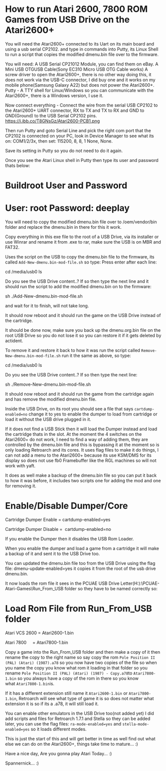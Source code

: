 How to run Atari 2600, 7800 ROM Games from USB Drive on the Atari2600+
===================================================================

You will need the Atari2600+ connected to its Uart on its main board and using a usb serial CP2102.
and type in commands into Putty, its Linux Shell to run a script that copies the modified dmenu.bin file over to the firmware.

You will need:
A USB Serial CP21012 Module, you can find them on eBay.
A Mini USB OTGUSB Cable(Sony EC310 Micro USB OTG Cable works)
A screw driver to open the Atari2600+, there is no other way doing this, it does not work via the USB-C connector, I did buy one and it works on my mobile phone(Samsung Galaxy A22) but does not power the Atari2600+. 
Putty - A TTY shell for Linux/Windows so you can communicate with the Atari2600+, there is a Windows version, I use it.

Now connect everything - Connect the wire from the serial USB CP2102 to the Atari2600+ UART connector, RX to TX and TX to RX and GND to GND(Ground) to the USB Serial CP2102 pins.
https://i.ibb.co/T8GNsGz/Atari2600-PCB1.png

Then run Putty and goto Serial Line and pick the right com port that the CP2102 is connected on your PC, look in Device Manager to see what its on: COM1/2/3x, then set: 115200, 8, 8, 1 None, None.

Save its setting in Putty so you do not need to do it again.

Once you see the Atari Linux shell in Putty then type its user and password thats below:

Buildroot User and Password
============================
User: root 
Password: deeplay
============================

You will need to copy the modified dmenu.bin file over to /oem/vendor/bin folder and replace the dmenu.bin in there for this it work.

Copy everything in this exe file to the root of a USB Drive, via its installer or use Winrar and rename it from .exe to rar, make sure the USB is on MBR and FAT32.

Uses the script on the USB to copy the dmenu.bin file to the firmware, its called `Add-New-dmenu.bin-mod-file.sh` so type:
Press enter after each line:

cd /media/usb0
ls 

Do you see the USB Drive content..?
If so then type the next line and it should run the script to add the modified dmenu.bin on to the firmware:

sh ./Add-New-dmenu.bin-mod-file.sh

and wait for it to finish, will not take long.

It should now reboot and it should run the game on the USB Drive instead of the cartridge.

It should be done now, make sure you back up the dmenu.org.bin file on the root USB Drive so you do not lose it so you can restore it if it gets deleted by actident.

To remove it and restore it back to how it was run the script called `Remove-New-dmenu.bin-mod-file.sh` run it the same as above, so type:

cd /media/usb0
ls

Do you see the USB Drive content..?
If so then type the next line:

sh ./Remove-New-dmenu.bin-mod-file.sh

It should now reboot and it should run the game from the cartridge again and has remove the modified dmenu.bin file.

Inside the USB Drive, on its root you should see a file that says `cartdump-enabled=no` change it to yes to enable the dumper to load from cartridge or load it without the USB drive plugged in it.	

If it does not find a USB Stick then it will load the Dumper instead and load the cartridge thats in the slot.
At the moment the 4 switches on the Atari2600+ do not work, I need to find a way of adding them, they are controlled by the dmenu.bin file and this is bypassing it at the moment so is only loading Retroarch and its cores.
It uses flag files to make it do things, I can not add a menu to the Atari2600+ because its use KSM/DMS for its display so does not use fb0 Framebuffer like the RGL machines so will not work with yaft.

It does as well make a backup of the dmenu.bin file so you can put it back to how it was before, it includes two scripts one for adding the mod and one for removing it.

Enable/Disable Dumper/Core
===========================

Cartridge Dumper Enable = cartdump-enabled=yes

Cartridge Dumper Disable =  cartdump-enabled=no

If you enable the Dumper then it disables the USB Rom Loader.

When you enable the dumper and load a game from a cartridge it will make a backup of it and sent it to the USB Drive too.

You can updated the dmenu.bin file too from the USB Drive using the flag file: dmenu-update-enabled=yes it copies it from the root of the usb drive dmenu.bin.


It now loads the rom file it sees in the PCUAE USB Drive Letter(H:):\PCUAE-Atari-Games\Run_From_USB folder so they have to be named correctly so:

Load Rom File from Run_From_USB folder
======================================

Atari VCS 2600 = Atari2600-1.bin

Atari 7800     = Atari7800-1.bin

Copy a game into the Run_From_USB folder and then make a copy of it then rename the copy to the right name so say copy the rom `Pole Position II (PAL) (Atari) (1987).a78` so you now have two copies of the file so when you name the copy you know what rom it loading in that folder so you rename `Pole Position II (PAL) (Atari) (1987) - Copy.a78`to `Atari7800-1.bin`
so you always have a copy of the rom in there so you know what `Atari7800-1.bin`is.
 
If it has a different extension still name it `Atari2600-1.bin` or `Atari7800-1.bin`, Retroarch will see what type of game it is so does not matter what extension it is so if its a .a78, it will still load it.

You can enable other emulators in the USB Drive too(not added yet) I did add scripts and files for Retroarch 1.7.1 and Stella so they can be added later, you can use the flag files: `ra-mode-enabled=yes` and `stella-mode-enabled=yes` so it loads different modes.

This is just the start of this and will get better in time as well find out what else we can do on the Atari2600+, things take time to mature... :)
 
Have a nice day, Are you gonna play Atari Today... :)

Spannernick... :)
